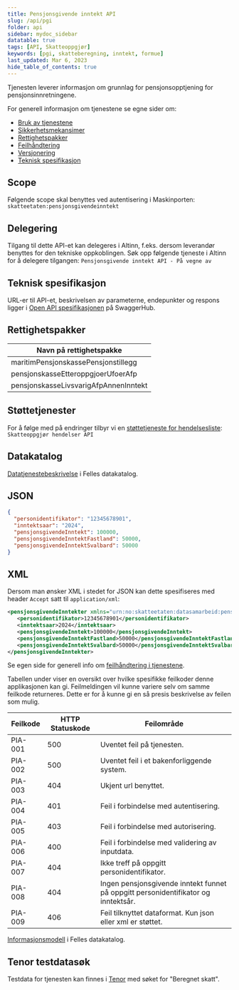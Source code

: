 ```yaml
---
title: Pensjonsgivende inntekt API
slug: /api/pgi
folder: api
sidebar: mydoc_sidebar
datatable: true
tags: [API, Skatteoppgjør]
keywords: [pgi, skatteberegning, inntekt, formue]
last_updated: Mar 6, 2023
hide_table_of_contents: true
---
```

<Summary>Tjenesten leverer informasjon om grunnlag for pensjonsopptjening for pensjonsinnretningene.</Summary>

<Tabs underline={true}>
<TabItem headerText="Om tjenesten" itemKey="itemKey-1" default>

For generell informasjon om tjenestene se egne sider om:
* [Bruk av tjenestene](../om/bruk.md)
* [Sikkerhetsmekansimer](../om/sikkerhet.md)
* [Rettighetspakker](../om/rettighetspakker.md)
* [Feilhåndtering](../om/feil.md)
* [Versjonering](../om/versjoner.md)
* [Teknisk spesifikasjon](../om/tekniskspesifikasjon.md)

## Scope
Følgende scope skal benyttes ved autentisering i Maskinporten: `skatteetaten:pensjonsgivendeinntekt`

## Delegering
Tilgang til dette API-et kan delegeres i Altinn, f.eks. dersom leverandør benyttes for den tekniske oppkoblingen. Søk opp følgende tjeneste i Altinn for å delegere tilgangen: `Pensjonsgivende inntekt API - På vegne av`

## Teknisk spesifikasjon
URL-er til API-et, beskrivelsen av parameterne, endepunkter og respons ligger i [Open API spesifikasjonen](https://app.swaggerhub.com/apis/skatteetaten/pensjonsgivendeinntekt-api) på SwaggerHub.

## Rettighetspakker

| Navn på rettighetspakke              |	
|--------------------------------------|
| maritimPensjonskassePensjonstillegg  |
| pensjonskasseEtteroppgjoerUfoerAfp   |
| pensjonskasseLivsvarigAfpAnnenInntekt |
  
## Støttetjenester
For å følge med på endringer tilbyr vi en [støttetjeneste for hendelsesliste](./hendelser.md): `Skatteoppgjør hendelser API`
  
## Datakatalog
[Datatjenestebeskrivelse](https://data.norge.no/dataservices/4bb0588b-709b-3a1f-8e1f-bbb231138daf) i Felles datakatalog.

</TabItem>
<TabItem headerText="Eksempler" itemKey="itemKey-2"> 

## JSON

```json
{
  "personidentifikator": "12345678901",
  "inntektsaar": "2024",
  "pensjonsgivendeInntekt": 100000,
  "pensjonsgivendeInntektFastland": 50000,
  "pensjonsgivendeInntektSvalbard": 50000
}
```

## XML

Dersom man ønsker XML i stedet for JSON kan dette spesifiseres med header `Accept` satt til `application/xml`:

```xml
<pensjonsgivendeInntekter xmlns="urn:no:skatteetaten:datasamarbeid:pensjonsgivendeinntekt:v1">
   <personidentifikator>12345678901</personidentifikator>
   <inntektsaar>2024</inntektsaar>
   <pensjonsgivendeInntekt>100000</pensjonsgivendeInntekt>
   <pensjonsgivendeInntektFastland>50000</pensjonsgivendeInntektFastland>
   <pensjonsgivendeInntektSvalbard>50000</pensjonsgivendeInntektSvalbard>
</pensjonsgivendeInntekter>
```
  
</TabItem>
<TabItem headerText="Feilkoder" itemKey="itemKey-3">

Se egen side for generell info om [feilhåndtering i tjenestene](../om/feil.md).

Tabellen under viser en oversikt over hvilke spesifikke feilkoder denne applikasjonen kan gi. Feilmeldingen vil kunne variere selv om samme feilkode returneres. Dette er for å kunne gi en så presis beskrivelse av feilen som mulig.
  
| Feilkode | HTTP Statuskode | Feilområde |
|----------|-----------------|-------|
| PIA-001 | 500 | Uventet feil på tjenesten.  |
| PIA-002 | 500 | Uventet feil i et bakenforliggende system.  |
| PIA-003 | 404 | Ukjent url benyttet. |
| PIA-004 | 401 | Feil i forbindelse med autentisering.  |
| PIA-005 | 403 | Feil i forbindelse med autorisering.  |
| PIA-006 | 400 | Feil i forbindelse med validering av inputdata. |
| PIA-007 | 404 | Ikke treff på oppgitt personidentifikator. |
| PIA-008 | 404 | Ingen pensjonsgivende inntekt funnet på oppgitt personidentifikator og inntektsår.  |
| PIA-009 | 406 | Feil tilknyttet dataformat. Kun json eller xml er støttet. |

</TabItem>
<TabItem headerText="Informasjonsmodell" itemKey="itemKey-4">

[Informasjonsmodell](https://data.norge.no/informationmodels/f734a9fa-3178-3a91-8910-a68cebac0e15) i Felles datakatalog. 

</TabItem>
<TabItem headerText="Test" itemKey="itemKey-5">

## Tenor testdatasøk
Testdata for tjenesten kan finnes i [Tenor](../test/tenor.md) med søket for "Beregnet skatt".
  
</TabItem>
</Tabs>
